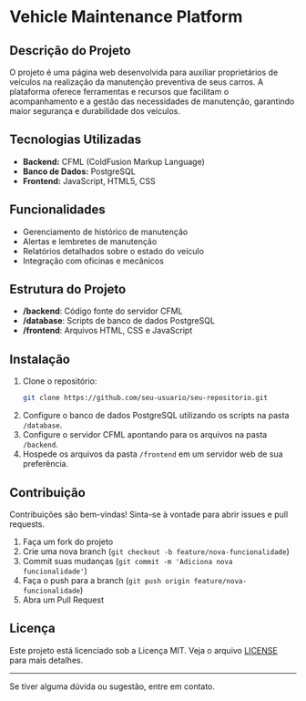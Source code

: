 # Vehicle Maintenance Platform

## Descrição do Projeto
O projeto é uma página web desenvolvida para auxiliar proprietários de veículos na realização da manutenção preventiva de seus carros. A plataforma oferece ferramentas e recursos que facilitam o acompanhamento e a gestão das necessidades de manutenção, garantindo maior segurança e durabilidade dos veículos.

## Tecnologias Utilizadas
- **Backend:** CFML (ColdFusion Markup Language)
- **Banco de Dados:** PostgreSQL
- **Frontend:** JavaScript, HTML5, CSS

## Funcionalidades
- Gerenciamento de histórico de manutenção
- Alertas e lembretes de manutenção
- Relatórios detalhados sobre o estado do veículo
- Integração com oficinas e mecânicos

## Estrutura do Projeto
- **/backend**: Código fonte do servidor CFML
- **/database**: Scripts de banco de dados PostgreSQL
- **/frontend**: Arquivos HTML, CSS e JavaScript

## Instalação
1. Clone o repositório:
    ```sh
    git clone https://github.com/seu-usuario/seu-repositorio.git
    ```
2. Configure o banco de dados PostgreSQL utilizando os scripts na pasta `/database`.
3. Configure o servidor CFML apontando para os arquivos na pasta `/backend`.
4. Hospede os arquivos da pasta `/frontend` em um servidor web de sua preferência.

## Contribuição
Contribuições são bem-vindas! Sinta-se à vontade para abrir issues e pull requests.

1. Faça um fork do projeto
2. Crie uma nova branch (`git checkout -b feature/nova-funcionalidade`)
3. Commit suas mudanças (`git commit -m 'Adiciona nova funcionalidade'`)
4. Faça o push para a branch (`git push origin feature/nova-funcionalidade`)
5. Abra um Pull Request

## Licença
Este projeto está licenciado sob a Licença MIT. Veja o arquivo [LICENSE](LICENSE) para mais detalhes.

---

Se tiver alguma dúvida ou sugestão, entre em contato.

